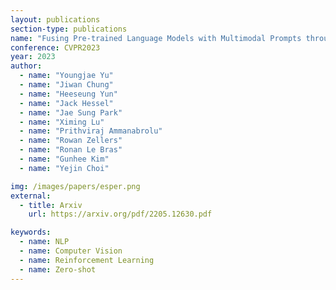 ```yaml
---
layout: publications
section-type: publications
name: "Fusing Pre-trained Language Models with Multimodal Prompts through Reinforcement Learning"
conference: CVPR2023
year: 2023
author:
  - name: "Youngjae Yu"
  - name: "Jiwan Chung"
  - name: "Heeseung Yun"
  - name: "Jack Hessel"
  - name: "Jae Sung Park"
  - name: "Ximing Lu"
  - name: "Prithviraj Ammanabrolu"
  - name: "Rowan Zellers"
  - name: "Ronan Le Bras"
  - name: "Gunhee Kim"
  - name: "Yejin Choi"

img: /images/papers/esper.png
external:
  - title: Arxiv
    url: https://arxiv.org/pdf/2205.12630.pdf

keywords:
  - name: NLP
  - name: Computer Vision
  - name: Reinforcement Learning
  - name: Zero-shot
---
```

